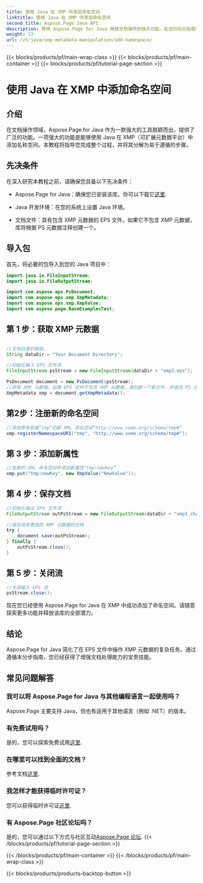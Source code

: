 ```yaml
---
title: 使用 Java 在 XMP 中添加命名空间
linktitle: 使用 Java 在 XMP 中添加命名空间
second_title: Aspose.Page Java API
description: 使用 Aspose.Page for Java 释放文档操作的强大功能。在这份综合指南中学习如何轻松添加 XMP 命名空间。
weight: 13
url: /zh/java/xmp-metadata-manipulation/add-namespace/
---
```


{{< blocks/products/pf/main-wrap-class >}}
{{< blocks/products/pf/main-container >}}
{{< blocks/products/pf/tutorial-page-section >}}

# 使用 Java 在 XMP 中添加命名空间


## 介绍

在文档操作领域，Aspose.Page for Java 作为一款强大的工具脱颖而出，提供了广泛的功能。一项强大的功能是能够使用 Java 在 XMP（可扩展元数据平台）中添加名称空间。本教程将指导您完成整个过程，并将其分解为易于遵循的步骤。

## 先决条件

在深入研究本教程之前，请确保您具备以下先决条件：

-  Aspose.Page for Java：确保您已安装该库。你可以下载它[这里](https://releases.aspose.com/page/java/).

- Java 开发环境：在您的系统上设置 Java 环境。

- 文档文件：具有包含 XMP 元数据的 EPS 文件。如果它不包含 XMP 元数据，库将根据 PS 元数据注释创建一个。

## 导入包

首先，将必要的包导入到您的 Java 项目中：

```java
import java.io.FileInputStream;
import java.io.FileOutputStream;

import com.aspose.eps.PsDocument;
import com.aspose.eps.xmp.XmpMetadata;
import com.aspose.eps.xmp.XmpValue;
import com.aspose.page.BaseExamplesTest;
```

## 第 1 步：获取 XMP 元数据

```java

//文档目录的路径。
String dataDir = "Your Document Directory";

//初始化输入 EPS 文件流
FileInputStream psStream = new FileInputStream(dataDir + "xmp3.eps");

PsDocument document = new PsDocument(psStream);
//获取 XMP 元数据。如果 EPS 文件不包含 XMP 元数据，请创建一个新文件，并填充 PS 元数据注释中的值（%%Creator、%%CreateDate、%%Title 等）
XmpMetadata xmp = document.getXmpMetadata();
```

## 第2步：注册新的命名空间

```java
//添加带有前缀“tmp”的新 XML 命名空间“http://www.some.org/schema/tmp#”
xmp.registerNamespaceURI("tmp", "http://www.some.org/schema/tmp#");
```

## 第 3 步：添加新属性

```java
//在新的 XML 命名空间中添加新属性“tmp:newKey”
xmp.put("tmp:newKey", new XmpValue("NewValue"));
```

## 第 4 步：保存文档

```java
//初始化输出 EPS 文件流
FileOutputStream outPsStream = new FileOutputStream(dataDir + "xmp3_changed.eps");

//保存具有更改的 XMP 元数据的文档
try {
    document.save(outPsStream);
} finally {
    outPsStream.close();
}
```

## 第 5 步：关闭流

```java
//关闭输入 EPS 流
psStream.close();
```

现在您已经使用 Aspose.Page for Java 在 XMP 中成功添加了命名空间。请随意探索更多功能并释放该库的全部潜力。

## 结论

Aspose.Page for Java 简化了在 EPS 文件中操作 XMP 元数据的复杂任务。通过遵循本分步指南，您已经获得了增强文档处理能力的宝贵技能。

## 常见问题解答

### 我可以将 Aspose.Page for Java 与其他编程语言一起使用吗？
Aspose.Page 主要支持 Java，但也有适用于其他语言（例如 .NET）的版本。

### 有免费试用吗？
是的，您可以探索免费试用[这里](https://releases.aspose.com/).

### 在哪里可以找到全面的文档？
参考文档[这里](https://reference.aspose.com/page/java/).

### 我怎样才能获得临时许可证？
您可以获得临时许可证[这里](https://purchase.aspose.com/temporary-license/).

### 有 Aspose.Page 社区论坛吗？
是的，您可以通过以下方式与社区互动[Aspose.Page 论坛](https://forum.aspose.com/c/page/39).
{{< /blocks/products/pf/tutorial-page-section >}}

{{< /blocks/products/pf/main-container >}}
{{< /blocks/products/pf/main-wrap-class >}}

{{< blocks/products/products-backtop-button >}}
